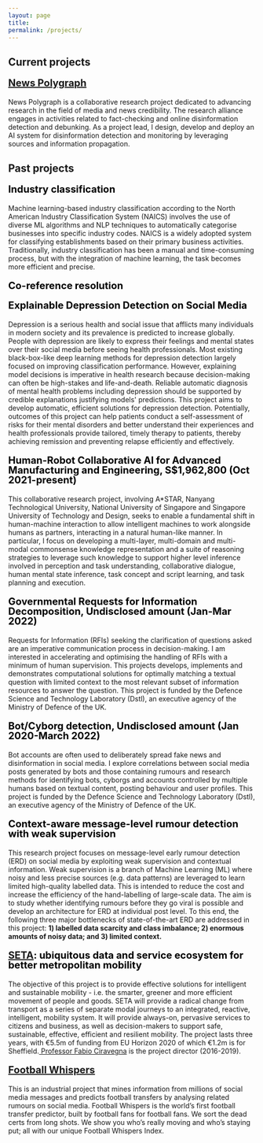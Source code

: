 ```yaml
---
layout: page
title: 
permalink: /projects/
---
```

<h2 style="text-align:left;">Current projects</h2>


<p style="text-align:left;font-weight:bold;font-size:20px;line-height:1.0;color:black;"><a href="https://news-polygraph.com/en/research-alliance-news-polygraph/" target="_blank">News Polygraph</a></p>
<p class="mine">News Polygraph is a collaborative research project dedicated to advancing research in the field of media and news credibility. The research alliance engages in activities related to fact-checking and online disinformation detection and debunking. As a project lead, I design, develop and deploy an AI system for disinformation detection and monitoring by leveraging sources and information propagation. </p>

<h2 style="text-align:left;">Past projects</h2>

<p style="text-align:left;font-weight:bold;font-size:20px;line-height:1.0;color:black;">Industry classification</p>
<p class="mine">Machine learning-based industry classification according to the North American Industry Classification System (NAICS) involves the use of diverse ML algorithms and NLP techniques to automatically categorise businesses into specific industry codes. NAICS is a widely adopted system for classifying establishments based on their primary business activities. Traditionally, industry classification has been a manual and time-consuming process, but with the integration of machine learning, the task becomes more efficient and precise.</p>

<p style="text-align:left;font-weight:bold;font-size:20px;line-height:1.0;color:black;">Co-reference resolution</p>
<p class="mine"></p>


<p style="text-align:left;font-weight:bold;font-size:20px;line-height:1.0;color:black;">Explainable Depression Detection on Social Media</p>
<p class="mine">Depression is a serious health and social issue that afflicts many individuals in modern society and its prevalence is predicted to increase globally. People with depression are likely to express their feelings and mental states over their social media before seeing health professionals. Most existing black-box-like deep learning methods for depression detection largely focused on improving classification performance. However, explaining model decisions is imperative in health research because decision-making can often be high-stakes and life-and-death. Reliable automatic diagnosis of mental health problems including depression should be supported by credible explanations justifying models' predictions. This project aims to develop automatic, efficient solutions for depression detection. Potentially, outcomes of this project can help patients conduct a self-assessment of risks for their mental disorders and better understand their experiences and health professionals provide tailored, timely therapy to patients, thereby achieving remission and preventing relapse efficiently and effectively.</p>

<p style="text-align:left;font-weight:bold;font-size:20px;line-height:1.0;color:black;">Human-Robot Collaborative Al for Advanced Manufacturing and Engineering, S$1,962,800 (Oct 2021-present)</p>
<p class="mine">This collaborative research project, involving A*STAR, Nanyang Technological University, National University of Singapore and Singapore University of Technology and Design, seeks to enable a fundamental shift in human-machine interaction to allow intelligent machines to work alongside humans as partners, interacting in a natural human-like manner. In particular, I focus on developing a multi-layer, multi-domain and multi-modal commonsense knowledge representation and a suite of reasoning strategies to leverage such knowledge to support higher level inference involved in perception and task understanding, collaborative dialogue, human mental state inference, task concept and script learning, and task planning and execution.</p>


<p style="text-align:left;font-weight:bold;font-size:20px;line-height:1.0;color:black;">Governmental Requests for Information Decomposition, Undisclosed amount (Jan-Mar 2022)</p>
<p class="mine">Requests for Information (RFIs) seeking the clarification of questions asked are an imperative communication process in decision-making. I am interested in accelerating and optimising the handling of RFIs with a minimum of human supervision. This projects develops, implements and demonstrates computational solutions for optimally matching a textual question with limited context to the most relevant subset of information resources to answer the question. This project is funded by the Defence Science and Technology Laboratory (Dstl), an executive agency of the Ministry of Defence of the UK.</p>

<p style="text-align:left;font-weight:bold;font-size:20px;line-height:1.0;color:black;">Bot/Cyborg detection, Undisclosed amount (Jan 2020-March 2022)</p>
<p class="mine">Bot accounts are often used to deliberately spread fake news and disinformation in social media. I explore correlations between social media posts generated by bots and those containing rumours and research methods for identifying bots, cyborgs and accounts controlled by multiple humans based on textual content, posting behaviour and user profiles. This project is funded by the Defence Science and Technology Laboratory (Dstl), an executive agency of the Ministry of Defence of the UK.</p>


<p style="text-align:left;font-weight:bold;font-size:20px;line-height:1.0;color:black;">Context-aware message-level rumour detection with weak supervision</p>
<p class="mine">This research project focuses on message-level early rumour detection (ERD) on social media by exploiting weak supervision and contextual information. Weak supervision is a branch of Machine Learning (ML) where noisy and less precise sources (e.g. data patterns) are leveraged to learn limited high-quality labelled data. This is intended to reduce the cost and increase the efficiency of the hand-labelling of large-scale data. The aim is to study whether identifying rumours before they go viral is possible and develop an architecture for ERD at individual post level. To this end, the following three major bottlenecks of state-of-the-art ERD are addressed in this project: <b>1) labelled data scarcity and class imbalance; 2) enormous amounts of noisy data; and 3) limited context.</b></p>
<!-- <ol>
  <li>labelled data scarcity and class imbalance</li>
  <li>enormous amounts of noisy data</li>
  <li>the limited availability of context in message-level ERD</li>
</ol> -->

<!-- 
<figure>
  <img src="../images/overview.png" alt="Project overview">
  <figcaption>Figure 1: Project overview</figcaption>
</figure>

<p class="mine">Figure 1 visualises an overview of research design for addressing the bottlenecks introduced above. This project also uncovers a research gap between system design and its applications in the real world, which have received less attention from the research community of ERD.</p>
 -->
 
 
<p style="text-align:left;font-weight:bold;font-size:20px;line-height:1.0;color:black;"><a href="http://setamobility.eu/" target="_blank">SETA</a>: ubiquitous data and service ecosystem for better metropolitan mobility</p>

<p class="mine">The objective of this project is to provide effective solutions for intelligent and sustainable mobility - i.e. the smarter, greener and more efficient movement of people and goods. SETA will provide a radical change from transport as a series of separate modal journeys to an integrated, reactive, intelligent, mobility system. It will provide always-on, pervasive services to citizens and business, as well as decision-makers to support safe, sustainable, effective, efficient and resilient mobility. The project lasts three years, with €5.5m of funding from EU Horizon 2020 of which €1.2m is for Sheffield.<a href="https://staffwww.dcs.shef.ac.uk/people/F.Ciravegna/Fabio_Ciravegna/About.html" target="_blank"> Professor Fabio Ciravegna</a> is the project director (2016-2019).</p>

 
<p style="text-align:left;font-weight:bold;font-size:20px;line-height:1.0;color:black;"><a href="https://footballwhispers.com/" target="_blank">Football Whispers</a></p>

<p class="mine">This is an industrial project that mines information from millions of social media messages and predicts football transfers by analysing related rumours on social media. Football Whispers is the world’s first football transfer predictor, built by football fans for football fans. We sort the dead certs from long shots. We show you who’s really moving and who’s staying put; all with our unique Football Whispers Index.</p>

